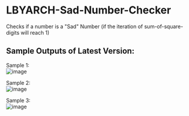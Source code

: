 # LBYARCH-Sad-Number-Checker
Checks if a number is a "Sad" Number (if the iteration of sum-of-square-digits will reach 1)

## Sample Outputs of Latest Version:
Sample 1:\
![image](https://github.com/yuuungch/LBYARCH-Sad-Number-Checker/assets/105798512/6aaa1a9c-47d7-4eaa-8877-ee86bc40e8f5)

Sample 2:\
![image](https://github.com/yuuungch/LBYARCH-Sad-Number-Checker/assets/105798512/089dd991-76ad-4e17-890e-76b09af295e7)

Sample 3:\
![image]()

